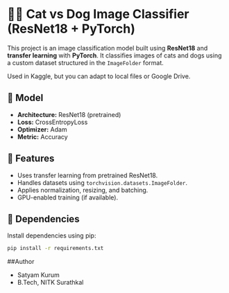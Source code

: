 # 🐶🐱 Cat vs Dog Image Classifier (ResNet18 + PyTorch)

This project is an image classification model built using **ResNet18** and **transfer learning** with **PyTorch**. It classifies images of cats and dogs using a custom dataset structured in the `ImageFolder` format.

Used in Kaggle, but you can adapt to local files or Google Drive.

## 🚀 Model

- **Architecture:** ResNet18 (pretrained)
- **Loss:** CrossEntropyLoss
- **Optimizer:** Adam
- **Metric:** Accuracy

## 🧠 Features

- Uses transfer learning from pretrained ResNet18.
- Handles datasets using `torchvision.datasets.ImageFolder`.
- Applies normalization, resizing, and batching.
- GPU-enabled training (if available).

## 📝 Dependencies

Install dependencies using pip:

```bash
pip install -r requirements.txt
```
##Author
- Satyam Kurum
- B.Tech, NITK Surathkal

